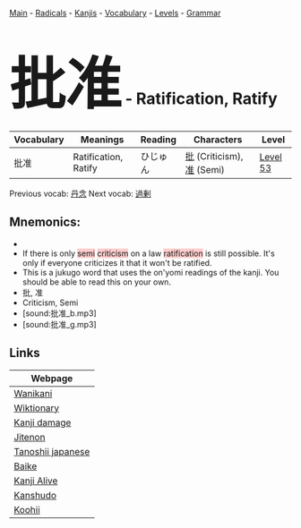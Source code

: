 <style> bigfont {font-size: 100px}</style>
[Main](../README.md) -
[Radicals](../radicals.md) -
[Kanjis](../kanjis.md) -
[Vocabulary](../vocabulary.md) -
[Levels](../levels.md) -
[Grammar](../grammar.md)
# <bigfont> 批准</bigfont> - Ratification, Ratify 

| Vocabulary | Meanings | Reading | Characters | Level |
| --- | --- | --- | --- | --- |
| 批准 | Ratification, Ratify | ひじゅん |  [批](../kanjis/批.md) (Criticism), [准](../kanjis/准.md) (Semi) | [Level 53](../levels/wk_level53.md) |

Previous vocab: [丹念](丹念.md) Next vocab: [過剰](過剰.md) 

## Mnemonics:

* 
* If there is only <span style="background-color:#ffcccb"> semi</span> <span style="background-color:#ffcccb"> criticism</span> on a law <span style="background-color:#ffcccb"> ratification</span> is still possible. It's only if everyone criticizes it that it won't be ratified.
* This is a jukugo word that uses the on'yomi readings of the kanji. You should be able to read this on your own.
* 批, 准
* Criticism, Semi
* [sound:批准_b.mp3]
* [sound:批准_g.mp3]


## Links 

| Webpage |
| --- |
| [Wanikani          ](https://www.wanikani.com/kanji/批准) |
| [Wiktionary        ](https://en.wiktionary.org/wiki/批准) |
| [Kanji damage      ](http://www.kanjidamage.com/kanji/search?utf8=✓&q=批准) |
| [Jitenon           ](https://jitenon.com/kanji/批准) |
| [Tanoshii japanese ](https://www.tanoshiijapanese.com/dictionary/kanji.cfm?k=批准) |
| [Baike             ](https://baike.baidu.com/item/批准) |
| [Kanji Alive       ](https://app.kanjialive.com/批准) |
| [Kanshudo          ](https://www.kanshudo.com/searchmn?q=批准) |
| [Koohii            ](https://kanji.koohii.com/study/kanji/批准) |
